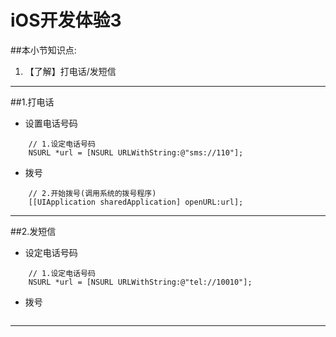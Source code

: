 # iOS开发体验3
##本小节知识点:
1. 【了解】打电话/发短信

---
##1.打电话
- 设置电话号码
```
    // 1.设定电话号码
    NSURL *url = [NSURL URLWithString:@"sms://110"];
```

- 拨号
```
    // 2.开始拨号(调用系统的拨号程序)
    [[UIApplication sharedApplication] openURL:url];
```

---
##2.发短信
- 设定电话号码
```
    // 1.设定电话号码
    NSURL *url = [NSURL URLWithString:@"tel://10010"];
```

- 拨号
```
```

---
